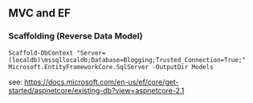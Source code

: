 ## MVC and EF

### Scaffolding (Reverse Data Model)
```
Scaffold-DbContext "Server=(localdb)\mssqllocaldb;Database=Blogging;Trusted_Connection=True;" Microsoft.EntityFrameworkCore.SqlServer -OutputDir Models
```
see: https://docs.microsoft.com/en-us/ef/core/get-started/aspnetcore/existing-db?view=aspnetcore-2.1
